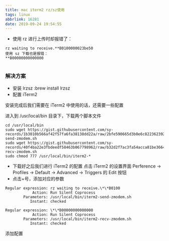 ```yaml
---
title: mac iterm2 rz/sz使用
tags: linux
abbrlink: 16281
date: 2019-09-24 19:54:55
---
```



- 使用 rz 进行上传时却报错了：

```
rz waiting to receive.**B0100000023be50
使用 sz 下载也是报错：
**B00000000000000


```

### 解决方案
- 安装 lrzsz :brew install lrzsz
- 配置 iTerm2
<!-- more -->
安装完成后我们需要在 iTerm2 中使用的话，还需要一些配置

进入到 /usr/local/bin 目录下，下载两个脚本文件
```
cd /usr/local/bin 
sudo wget https://gist.githubusercontent.com/sy-records/1b3010b566af42f57fa6fa38138dd22a/raw/2bfe590665d3b0e6c8223623922474361058920c/iterm2-send-zmodem.sh 
sudo wget https://gist.githubusercontent.com/sy-records/40f4ba22e3fbdeedf58463b067798962/raw/b32d2f7ac3fa54acca81be3664797cebb724690f/iterm2-recv-zmodem.sh
sudo chmod 777 /usr/local/bin/iterm2-* 
```

- 下载好之后我们进行 iTerm2 的配置 点击 iTerm2 的设置界面 Perference -> Profiles -> Default -> Advanced -> Triggers 的 Edit 按钮
-  点击+号，添加对应的参数

```
Regular expression: rz waiting to receive.\*\*B0100
            Action: Run Silent Coprocess
        Parameters: /usr/local/bin/iterm2-send-zmodem.sh
           Instant: checked

Regular expression: \*\*B00000000000000
            Action: Run Silent Coprocess
        Parameters: /usr/local/bin/iterm2-recv-zmodem.sh
           Instant: checked

```
添加配置 

